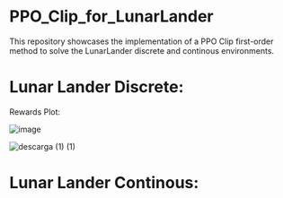 # PPO_Clip_for_LunarLander
This repository showcases the implementation of a PPO Clip first-order method to solve the LunarLander discrete and continous environments.

# Lunar Lander Discrete:

Rewards Plot:

![image](https://github.com/M4mbo/PPO_Clip_for_LunarLander/assets/115642529/ba0f3d68-7776-49a1-b0bb-3e41a82cb1eb)


![descarga (1) (1)](https://github.com/M4mbo/PPO_Clip_for_LunarLander/assets/115642529/670b9f08-b424-4c43-acb9-98abe4aefbc1)



# Lunar Lander Continous:
